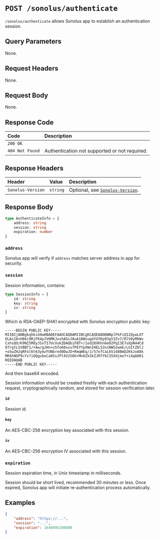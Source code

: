 # `POST /sonolus/authenticate`

`/sonolus/authenticate` allows Sonolus app to establish an authentication session.

## Query Parameters

None.

## Request Headers

None.

## Request Body

None.

## Response Code

| Code            | Description                                   |
| :-------------- | :-------------------------------------------- |
| `200 OK`        |                                               |
| `404 Not Found` | Authentication not supported or not required. |

## Response Headers

| Header            | Value    | Description                                                       |
| :---------------- | :------- | :---------------------------------------------------------------- |
| `Sonolus-Version` | `string` | Optional, see [`Sonolus-Version`](../headers/sonolus-version.md). |

## Response Body

```ts
type AuthenticateInfo = {
    address: string
    session: string
    expiration: number
}
```

### `address`

Sonolus app will verify if `address` matches server address in app for security.

### `session`

Session information, contains:

```ts
type SessionInfo = {
    id: string
    key: string
    iv: string
}
```

Which is RSA-OAEP-SHA1 encrypted with Sonolus encryption public key:

```
-----BEGIN PUBLIC KEY-----
MIIBIjANBgkqhkiG9w0BAQEFAAOCAQ8AMIIBCgKCAQEA8DDWNplPkFiQI2QywLOT
OLAsIA+H0kc9RjFK4pJV6MKJxvhAGsJ8uA18Wsug4YU7Kp93gV3Zv7/RlV0yMkWv
CxhsQO/K9NI5MdyJSxTI7UcVukZDAQbiFBT+/1od28XKhn6eO2PqI3E7uXpN44Cd
O7rgtLSYBBT1/+Aw/gJHn+u5fo60xusfPEYYpXNnIHEL52niNW52wmk/LGItZDlJ
+oSwZH2qRFol6t63ymzFUNbred0DwJD+RmqWEq/J/57ofCaL65148BmD2KkJoA8k
MR4hNOP9cYs7iQQguboCa0SsJPl4V2SOG+Mn6IkSkZJRfYkC3SXdjmxf+i4qA801
RQIDAQAB
-----END PUBLIC KEY-----
```

And then base64 encoded.

Session information should be created freshly with each authentication request, cryptographically random, and stored for session verification later.

#### `id`

Session id.

#### `key`

An AES-CBC-256 encryption key associated with this session.

#### `iv`

An AES-CBC-256 encryption IV associated with this session.

### `expiration`

Session expiration time, in Unix timestamp in milliseconds.

Session should be short lived, recommended 30 minutes or less. Once expired, Sonolus app will initiate re-authentication process automatically.

## Examples

```json
{
    "address": "https://...",
    "session": "...",
    "expiration": 1640995200000
}
```

